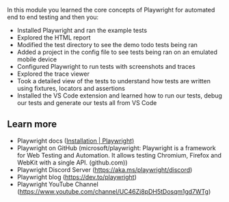 In this module you learned the core concepts of Playwright for automated end to end testing and then you:

* Installed Playwright and ran the example tests
* Explored the HTML report
* Modified the test directory to see the demo todo tests being ran
* Added a project in the config file to see tests being ran on an emulated mobile device
* Configured Playwright to run tests with screenshots and traces
* Explored the trace viewer
* Took a detailed view of the tests to understand how tests are written using fixtures, locators and assertions
* Installed the VS Code extension and learned how to run our tests, debug our tests and generate our tests all from VS Code

  

## Learn more

* Playwright docs ([Installation | Playwright)](https://playwright.dev/docs/intro)
* Playwright on GitHub (microsoft/playwright: Playwright is a framework for Web Testing and Automation. It allows testing Chromium, Firefox and WebKit with a single API. (github.com))
* Playwright Discord Server (<https://aka.ms/playwright/discord>)
* Playwright blog (<https://dev.to/playwright>)
* Playwright YouTube Channel (<https://www.youtube.com/channel/UC46Zj8pDH5tDosqm1gd7WTg>)
